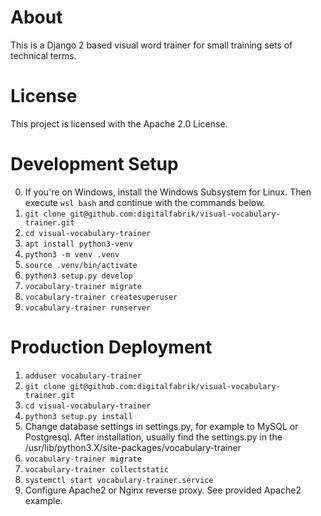 # About
This is a Django 2 based visual word trainer for small training sets of technical terms.

# License
This project is licensed with the Apache 2.0 License.

# Development Setup
0. If you're on Windows, install the Windows Subsystem for Linux. Then execute `wsl bash` and continue with the commands below.
1. `git clone git@github.com:digitalfabrik/visual-vocabulary-trainer.git`
2. `cd visual-vocabulary-trainer`
3. `apt install python3-venv`
4. `python3 -m venv .venv`
5. `source .venv/bin/activate`
6. `python3 setup.py develop`
7. `vocabulary-trainer migrate`
8. `vocabulary-trainer createsuperuser`
9. `vocabulary-trainer runserver`

# Production Deployment
1. `adduser vocabulary-trainer`
2. `git clone git@github.com:digitalfabrik/visual-vocabulary-trainer.git`
3. `cd visual-vocabulary-trainer`
4. `python3 setup.py install`
5. Change database settings in settings.py, for example to MySQL or Postgresql. After installation, usually find the settings.py in the /usr/lib/python3.X/site-packages/vocabulary-trainer
6. `vocabulary-trainer migrate`
7. `vocabulary-trainer collectstatic`
8. `systemctl start vocabulary-trainer.service`
9. Configure Apache2 or Nginx reverse proxy. See provided Apache2 example.
